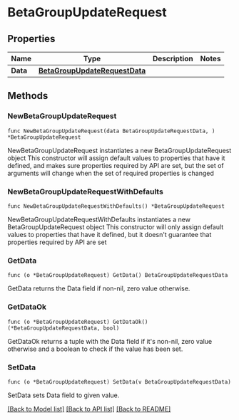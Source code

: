 # BetaGroupUpdateRequest

## Properties

Name | Type | Description | Notes
------------ | ------------- | ------------- | -------------
**Data** | [**BetaGroupUpdateRequestData**](BetaGroupUpdateRequestData.md) |  | 

## Methods

### NewBetaGroupUpdateRequest

`func NewBetaGroupUpdateRequest(data BetaGroupUpdateRequestData, ) *BetaGroupUpdateRequest`

NewBetaGroupUpdateRequest instantiates a new BetaGroupUpdateRequest object
This constructor will assign default values to properties that have it defined,
and makes sure properties required by API are set, but the set of arguments
will change when the set of required properties is changed

### NewBetaGroupUpdateRequestWithDefaults

`func NewBetaGroupUpdateRequestWithDefaults() *BetaGroupUpdateRequest`

NewBetaGroupUpdateRequestWithDefaults instantiates a new BetaGroupUpdateRequest object
This constructor will only assign default values to properties that have it defined,
but it doesn't guarantee that properties required by API are set

### GetData

`func (o *BetaGroupUpdateRequest) GetData() BetaGroupUpdateRequestData`

GetData returns the Data field if non-nil, zero value otherwise.

### GetDataOk

`func (o *BetaGroupUpdateRequest) GetDataOk() (*BetaGroupUpdateRequestData, bool)`

GetDataOk returns a tuple with the Data field if it's non-nil, zero value otherwise
and a boolean to check if the value has been set.

### SetData

`func (o *BetaGroupUpdateRequest) SetData(v BetaGroupUpdateRequestData)`

SetData sets Data field to given value.



[[Back to Model list]](../README.md#documentation-for-models) [[Back to API list]](../README.md#documentation-for-api-endpoints) [[Back to README]](../README.md)


